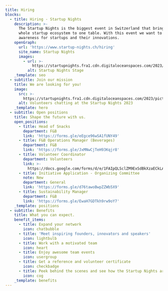 ```yaml
---
title: Hiring
blocks:
  - title: Hiring - Startup Nights
    description: >-
      The Startup Nights is the biggest event in Switzerland that brings the
      whole startup ecosystem to one table. With this event we want to create
      awareness for startups and their innovations.
    openGraph:
      url: 'https://www.startup-nights.ch/hiring'
      site_name: Startup Nights
      images:
        - url: >-
            https://startupnights.fra1.cdn.digitaloceanspaces.com/2023/pictures/2023-sn-fireside-chat-01.jpg
          alt: Startup Nights Stage
    _template: seo
  - subtitle: Join our mission
    title: We are looking for you!
    image:
      src: >-
        https://startupnights.fra1.cdn.digitaloceanspaces.com/2023/pictures/2023-sn-fireside-chat-01.jpg
      alt: Volunteers chatting at the Startup Nights 2023
    _template: hero
  - subtitle: Open positions
    title: Shape the future with us.
    open_positions:
      - title: Head of Snacks
        department: F&B
        link: 'https://forms.gle/eEgce96wSA1fUNY49'
      - title: F&B Operations Manager (Beverages)
        department: F&B
        link: 'https://forms.gle/JxMNwCjTeH93Kqjr8'
      - title: Volunteer Coordinator
        department: Volunteers
        link: >-
          https://docs.google.com/forms/d/e/1FAIpQLSclZM9ExSdBkXzaECkLAIqYSrxcxmR3yiaHmo8Oj4Ibt-38Dw/viewform
      - title: Initiative Application - Organizing Committee
        note: New
        department: General
        link: 'https://forms.gle/d76tawoBwpZZWb5X9'
      - title: Sustainability Manager
        department: F&B
        link: 'https://forms.gle/EwaH7GDTkh9rw9oY7'
    _template: positions
  - subtitle: Benefits
    title: What you can expect.
    benefit_items:
      - title: Expand your network
        icon: chatbubble
      - title: 'Meet inspiring founders, innovators and speakers'
        icon: lightbulb
      - title: Work with a motivated team
        icon: heart
      - title: Enjoy awesome team events
        icon: usergroup
      - title: Get a reference and volunteer certificate
        icon: checkbadge
      - title: Peek behind the scenes and see how the Startup Nights are organised
        icon: cog
    _template: benefits
---
```


